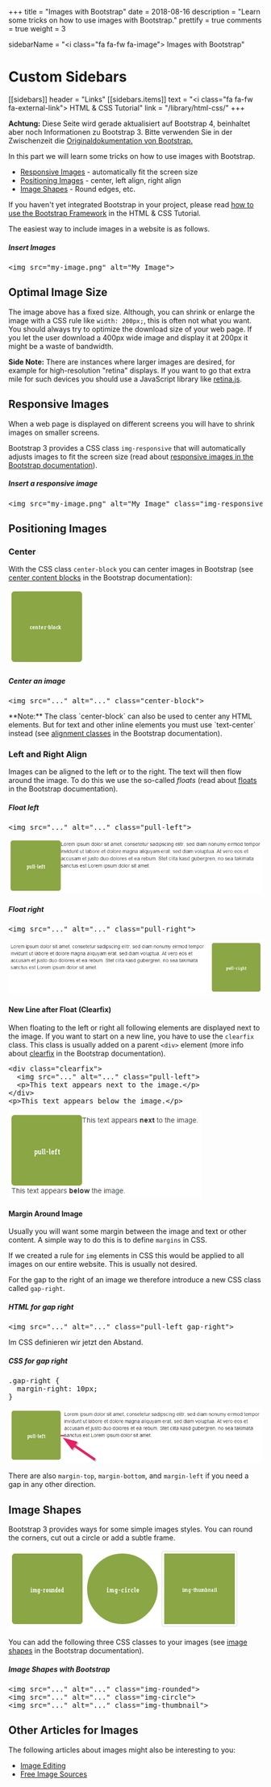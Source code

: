 +++
title = "Images with Bootstrap"
date = 2018-08-16
description = "Learn some tricks on how to use images with Bootstrap."
prettify = true
comments = true
weight = 3

sidebarName = "<i class=\"fa fa-fw fa-image\"></i> Images with Bootstrap"

# Custom Sidebars
[[sidebars]]
header = "Links"
[[sidebars.items]]
text = "<i class=\"fa fa-fw fa-external-link\"></i> HTML & CSS Tutorial"
link = "/library/html-css/"
+++

<div class="alert alert-danger">
<strong>Achtung:</strong> Diese Seite wird gerade aktualisiert auf Bootstrap 4, beinhaltet aber noch Informationen zu Bootstrap 3. Bitte verwenden Sie in der Zwischenzeit die <a class="alert-link" target="_blank" href="https://getbootstrap.com/">Originaldokumentation von Bootstrap.</a> 
</div>

In this part we will learn some tricks on how to use images with Bootstrap.

* [Responsive Images](#responsive-images) - automatically fit the screen size
* [Positioning Images](#positioning-images) - center, left align, right align
* [Image Shapes](#image-shapes) - Round edges, etc.

<div class="alert alert-warning">
  If you haven't yet integrated Bootstrap in your project, please read <a href="/library/html-css/part7/" class="alert-link">how to use the Bootstrap Framework</a> in the HTML &amp; CSS Tutorial.
</div>

The easiest way to include images in a website is as follows.

##### Insert Images

<pre class="prettyprint lang-html">
&lt;img src="my-image.png" alt="My Image">
</pre>


## Optimal Image Size

The image above has a fixed size. Although, you can shrink or enlarge the image with a CSS rule like `width: 200px;`, this is often not what you want. You should always try to optimize the download size of your web page. If you let the user download a 400px wide image and display it at 200px it might be a waste of bandwidth.

**Side Note:** There are instances where larger images are desired, for example for high-resolution "retina" displays. If you want to go that extra mile for such devices you should use a JavaScript library like [retina.js](http://imulus.github.io/retinajs/).


## Responsive Images

When a web page is displayed on different screens you will have to shrink images on smaller screens.

Bootstrap 3 provides a CSS class `img-responsive` that will automatically adjusts images to fit the screen size (read about [responsive images in the Bootstrap documentation](http://getbootstrap.com/css/#images-responsive)).


##### Insert a responsive image

<pre class="prettyprint lang-html">
&lt;img src="my-image.png" alt="My Image" class="img-responsive" >
</pre>


## Positioning Images

### Center

With the CSS class `center-block` you can center images in Bootstrap (see [center content blocks](http://getbootstrap.com/css/#helper-classes-center) in the Bootstrap documentation):

<img src="center-block.png" class="center-block">


##### Center an image

<pre class="prettyprint lang-html">
&lt;img src="..." alt="..." class="center-block">
</pre>

<div class="alert alert-info">
  **Note:** The class `center-block` can also be used to center any HTML elements. But for text and other inline elements you must use  `text-center` instead (see <a href="http://getbootstrap.com/css/#type-alignment" class="alert-link">alignment classes</a> in the Bootstrap documentation).
</div>


### Left and Right Align

Images can be aligned to the left or to the right. The text will then flow around the image. To do this we use the so-called *floats* (read about [floats](http://getbootstrap.com/css/#helper-classes-floats) in the Bootstrap documentation).


##### Float left

<pre class="prettyprint lang-html">
&lt;img src="..." alt="..." class="pull-left">
</pre>

![Left Align](pull-left.png)


##### Float right

<pre class="prettyprint lang-html">
&lt;img src="..." alt="..." class="pull-right">
</pre>

![Right Align](pull-right.png)


#### New Line after Float (Clearfix)

When floating to the left or right all following elements are displayed next to the image. If you want to start on a new line, you have to use the `clearfix` class. This class is usually added on a parent `<div>` element (more info about [clearfix](http://getbootstrap.com/css/#helper-classes-clearfix) in the Bootstrap documentation).

<pre class="prettyprint lang-html">
&lt;div class="clearfix">
  &lt;img src="..." alt="..." class="pull-left">
  &lt;p>This text appears next to the image.&lt;/p>
&lt;/div>
&lt;p>This text appears below the image.&lt;/p>
</pre>

![Clearfix](clearfix.png)


#### Margin Around Image

Usually you will want some margin between the image and text or other content. A simple way to do this is to define `margins` in CSS.

If we created a rule for `img` elements in CSS this would be applied to all images on our entire website. This is usually not desired.

For the gap to the right of an image we therefore introduce a new CSS class called `gap-right`.


##### HTML for gap right

<pre class="prettyprint lang-html">
&lt;img src="..." alt="..." class="pull-left gap-right">
</pre>


Im CSS definieren wir jetzt den Abstand.

##### CSS for gap right

<pre class="prettyprint lang-css">
.gap-right {
  margin-right: 10px; 
}
</pre> 

![Gap](margin.png)

There are also `margin-top`, `margin-bottom`, and `margin-left` if you need a gap in any other direction.


## Image Shapes

Bootstrap 3 provides ways for some simple images styles. You can round the corners, cut out a circle or add a subtle frame.

![Image Shapes](image-shapes.png)

You can add the following three CSS classes to your images (see [image shapes](http://getbootstrap.com/css/#images-shapes) in the Bootstrap documentation).


##### Image Shapes with Bootstrap

<pre class="prettyprint lang-html">
&lt;img src="..." alt="..." class="img-rounded">
&lt;img src="..." alt="..." class="img-circle">
&lt;img src="..." alt="..." class="img-thumbnail">
</pre>


## Other Articles for Images

The following articles about images might also be interesting to you:

* [Image Editing](/library/more-html-css/image-editing/)
* [Free Image Sources](/library/more-html-css/image-sources/)